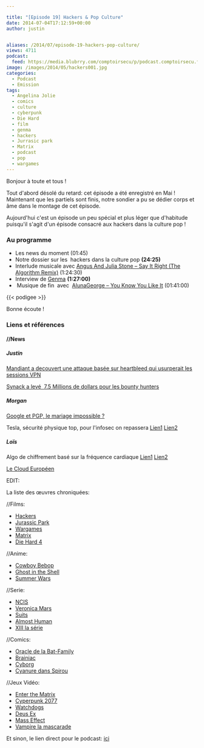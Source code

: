 ```yaml
---

title: "[Episode 19] Hackers & Pop Culture"
date: 2014-07-04T17:12:59+00:00
author: justin


aliases: /2014/07/episode-19-hackers-pop-culture/
views: 4711
podcast:
  feed: https://media.blubrry.com/comptoirsecu/p/podcast.comptoirsecu.fr/CSEC.EP19.2014-07-02.HACKERS_CULTURE_POP.mp3
image: /images/2014/05/hackers001.jpg
categories:
  - Podcast
  - Emission
tags:
  - Angelina Jolie
  - comics
  - culture
  - cyberpunk
  - Die Hard
  - film
  - genma
  - hackers
  - Jurrasic park
  - Matrix
  - podcast
  - pop
  - wargames
---
```

Bonjour à toute et tous !

Tout d'abord désolé du retard: cet épisode a été enregistré en Mai ! Maintenant que les partiels sont finis, notre sondier a pu se dédier corps et âme dans le montage de cet épisode.

Aujourd'hui c'est un épisode un peu spécial et plus léger que d'habitude puisqu'il s'agit d'un épisode consacré aux hackers dans la culture pop !

### Au programme

  * Les news du moment<span > (01:45)</span>
  * Notre dossier sur les  hackers dans la culture pop **(24:25)**
  * Interlude musicale avec <a  href="https://soundcloud.com/the-algorithm/angus-and-julia-stone-say-it-right-the-algorithm-remix"  >Angus And Julia Stone – Say It Right (The Algorithm Remix)</a> <span >(1:24:30)</span>
  * Interview de [Genma](http://genma.free.fr/) **(1:27:00)**
  *  Musique de fin  avec  <a  href="https://www.youtube.com/watch?v=FWR9MR5juWI"  >AlunaGeorge – You Know You Like It</a> <span >(01:41:00)</span>



  {{< podigee >}}






Bonne écoute !

### Liens et références

#### //News

##### Justin

[Mandiant a decouvert une attaque basée sur heartbleed qui usurperait les sessions VPN](http://securityaffairs.co/wordpress/24172/cyber-crime/mandiant-heartbleed-vpn.html)

[Synack a levé  7.5 Millions de dollars pour les bounty hunters](http://techcrunch.com/2014/04/24/synack-raises-7-5-million-putting-bounties-on-it-security-threats/?ncid=rss)

##### Morgan

[Google et PGP, le mariage impossible ?](http://www.numerama.com/magazine/29170-gmail-pense-au-chiffrement-des-mails-de-bout-en-bout-avec-pgp.html)

Tesla, sécurité physique top, pour l'infosec on repassera [Lien1](http://www.01net.com/editorial/617250/les-bolides-electriques-tesla-des-passoires-en-securite-informatique/#?xtor=RSS-20) [Lien2](http://www.infosecisland.com/blogview/23702-Tesla-Cars-Hackable--Protected-by-6-character-Password.html)

##### Loïs

Algo de chiffrement basé sur la fréquence cardiaque [Lien1](http://www.developpez.com/actu/70058/Un-algorithme-de-chiffrement-inspire-de-la-fonction-cardio-respiratoire-sort-il-serait-incassable-via-une-attaque-par-force-brute/) [Lien2](http://journals.aps.org/prx/pdf/10.1103/PhysRevX.4.011026)

[Le Cloud Européen](http://www.silicon.fr/securite-91-services-cloud-europe-risque-93843.html)

EDIT:

La liste des œuvres chroniquées:

//Films:

  * [Hackers](http://fr.wikipedia.org/wiki/Hackers)
  * [Jurassic Park](http://fr.wikipedia.org/wiki/Jurassic_Park)
  * [Wargames](http://fr.wikipedia.org/wiki/Wargames_(film))
  * [Matrix](http://fr.wikipedia.org/wiki/Matrix)
  * [Die Hard 4](http://fr.wikipedia.org/wiki/Die_Hard_4_:_Retour_en_enfer)

//Anime:

  * [Cowboy Bebop](http://fr.wikipedia.org/wiki/Cowboy_Bebop)
  * [Ghost in the Shell](http://fr.wikipedia.org/wiki/Ghost_in_the_Shell)
  * [Summer Wars](http://fr.wikipedia.org/wiki/Summer_Wars)

//Serie:

  * [NCIS](http://fr.wikipedia.org/wiki/NCIS_:_Enqu%C3%AAtes_sp%C3%A9ciales)
  * [Veronica Mars](http://fr.wikipedia.org/wiki/Veronica_mars)
  * [Suits](http://fr.wikipedia.org/wiki/Suits_:_Avocats_sur_mesure)
  * [Almost Human](http://fr.wikipedia.org/wiki/Almost_Human)
  * [XIII la série](http://fr.wikipedia.org/wiki/XIII_(s%C3%A9rie_t%C3%A9l%C3%A9vis%C3%A9e))

//Comics:

  * [Oracle de la Bat-Family](http://fr.wikipedia.org/wiki/Oracle_(DC_Comics))
  * [Brainiac](http://fr.wikipedia.org/wiki/Brainiac_(comics))
  * [Cyborg](http://fr.wikipedia.org/wiki/Cyborg_(comics))
  * [Cyanure dans Spirou](http://fr.wikipedia.org/wiki/Qui_arr%C3%AAtera_Cyanure_%3F)

//Jeux Vidéo:

  * [Enter the Matrix](http://fr.wikipedia.org/wiki/Enter_the_Matrix)
  * [Cyperpunk 2077](http://cyberpunk.net/)
  * [Watchdogs](http://fr.wikipedia.org/wiki/Watch_Dogs)
  * [Deus Ex](http://fr.wikipedia.org/wiki/Deus_Ex)
  * [Mass Effect](http://fr.wikipedia.org/wiki/Mass_Effect)
  * [Vampire la mascarade](http://fr.wikipedia.org/wiki/Vampire_:_la_Mascarade)

Et sinon, le lien direct pour le podcast: [ici](https://media.blubrry.com/comptoirsecu/p/www.comptoirsecu.fr/Episode/ComptoirSecu_Episode_19_Hackers_CulturePop.mp3)
